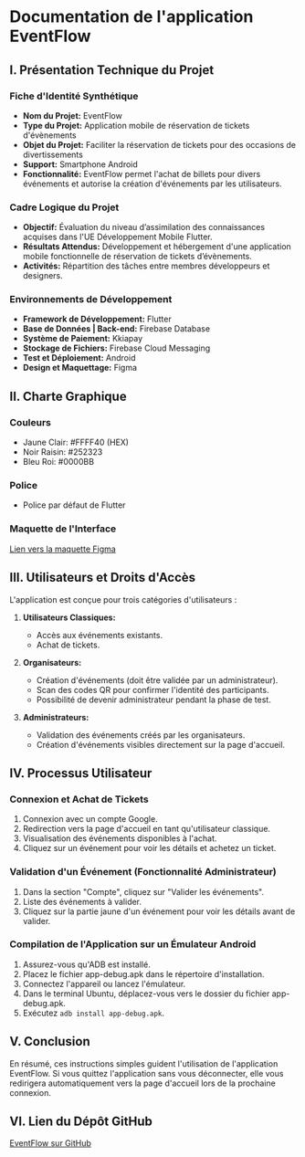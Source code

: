 # Documentation de l'application EventFlow

## I. Présentation Technique du Projet

### Fiche d'Identité Synthétique
- **Nom du Projet:** EventFlow
- **Type du Projet:** Application mobile de réservation de tickets d'évènements
- **Objet du Projet:** Faciliter la réservation de tickets pour des occasions de divertissements
- **Support:** Smartphone Android
- **Fonctionnalité:** EventFlow permet l'achat de billets pour divers événements et autorise la création d'événements par les utilisateurs.

### Cadre Logique du Projet
- **Objectif:** Évaluation du niveau d’assimilation des connaissances acquises dans l'UE Développement Mobile Flutter.
- **Résultats Attendus:** Développement et hébergement d'une application mobile fonctionnelle de réservation de tickets d’évènements.
- **Activités:** Répartition des tâches entre membres développeurs et designers.

### Environnements de Développement
- **Framework de Développement:** Flutter
- **Base de Données | Back-end:** Firebase Database
- **Système de Paiement:** Kkiapay
- **Stockage de Fichiers:** Firebase Cloud Messaging
- **Test et Déploiement:** Android
- **Design et Maquettage:** Figma

## II. Charte Graphique

### Couleurs
- Jaune Clair: #FFFF40 (HEX)
- Noir Raisin: #252323
- Bleu Roi: #0000BB

### Police
- Police par défaut de Flutter

### Maquette de l'Interface
[Lien vers la maquette Figma](https://www.figma.com/file/V8scI3RQb2d6Nkln3ZKH1W/EventFlow?type=design&node-id=0%3A1&mode=design&t=MuZRyWqvD9dHwQ8z-1)

## III. Utilisateurs et Droits d'Accès

L'application est conçue pour trois catégories d'utilisateurs :

1. **Utilisateurs Classiques:**
   - Accès aux événements existants.
   - Achat de tickets.

2. **Organisateurs:**
   - Création d'événements (doit être validée par un administrateur).
   - Scan des codes QR pour confirmer l'identité des participants.
   - Possibilité de devenir administrateur pendant la phase de test.

3. **Administrateurs:**
   - Validation des événements créés par les organisateurs.
   - Création d'événements visibles directement sur la page d'accueil.

## IV. Processus Utilisateur

### Connexion et Achat de Tickets
1. Connexion avec un compte Google.
2. Redirection vers la page d'accueil en tant qu'utilisateur classique.
3. Visualisation des événements disponibles à l'achat.
4. Cliquez sur un événement pour voir les détails et achetez un ticket.

### Validation d'un Événement (Fonctionnalité Administrateur)
1. Dans la section "Compte", cliquez sur "Valider les événements".
2. Liste des événements à valider.
3. Cliquez sur la partie jaune d'un événement pour voir les détails avant de valider.

### Compilation de l'Application sur un Émulateur Android
1. Assurez-vous qu'ADB est installé.
2. Placez le fichier app-debug.apk dans le répertoire d'installation.
3. Connectez l'appareil ou lancez l'émulateur.
4. Dans le terminal Ubuntu, déplacez-vous vers le dossier du fichier app-debug.apk.
5. Exécutez `adb install app-debug.apk`.

## V. Conclusion
En résumé, ces instructions simples guident l'utilisation de l'application EventFlow. Si vous quittez l'application sans vous déconnecter, elle vous redirigera automatiquement vers la page d'accueil lors de la prochaine connexion.

## VI. Lien du Dépôt GitHub
[EventFlow sur GitHub](https://github.com/deodat04/EventFlow-Mobile_App)
